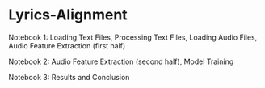 # Lyrics-Alignment
Notebook 1: Loading Text Files, Processing Text Files, Loading Audio Files, Audio Feature Extraction (first half)

Notebook 2: Audio Feature Extraction (second half), Model Training

Notebook 3: Results and Conclusion
